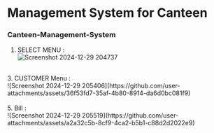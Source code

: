 # Management System for Canteen

### Canteen-Management-System<br>
1. SELECT MENU :<br>
![Screenshot 2024-12-29 204737](https://github.com/user-attachments/assets/52c95f73-3361-40b4-91ae-18d18ac96bc1)
<br>
3. CUSTOMER Menu :<br>
![Screenshot 2024-12-29 205406](https://github.com/user-attachments/assets/36f53fd7-35af-4b80-8914-da6d0bc081f9)
<br>
<br>
5. Bill :<br>
![Screenshot 2024-12-29 205519](https://github.com/user-attachments/assets/a2a32c5b-8cf9-4ca2-b5b1-c88d2d2022e9)


